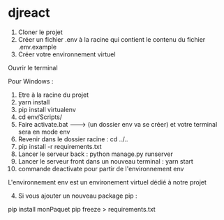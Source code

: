 # djreact

1) Cloner le projet
2) Créer un fichier .env à la racine qui contient le contenu du fichier .env.example
3) Créer votre environnement virtuel

Ouvrir le terminal 

Pour Windows : 
1) Etre à la racine du projet
2) yarn install
3) pip install virtualenv
4) cd env/Scripts/
5) Faire activate.bat ---> (un dossier env va se créer) et votre terminal sera en mode env
6) Revenir dans le dossier racine : cd ../..
7) pip install -r requirements.txt
8) Lancer le serveur back  : python manage.py runserver
9) Lancer le serveur front dans un nouveau terminal : yarn start
10) commande deactivate pour partir de l'environnement env
 
L'environnement env est un environement virtuel dédié à notre projet


4) Si vous ajouter un nouveau package pip :

pip install monPaquet
pip freeze > requirements.txt


